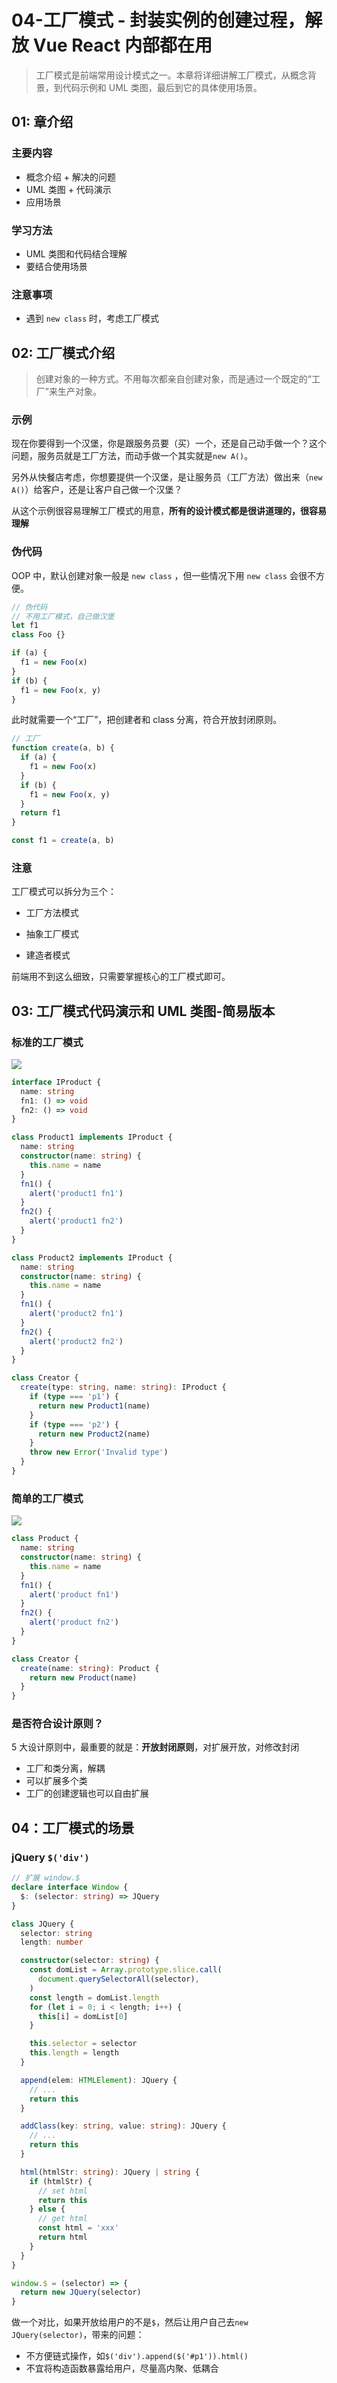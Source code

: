 # 04-工厂模式 - 封装实例的创建过程，解放 Vue React 内部都在用

> 工厂模式是前端常用设计模式之一。本章将详细讲解工厂模式，从概念背景，到代码示例和 UML 类图，最后到它的具体使用场景。

## 01: 章介绍

### 主要内容

- 概念介绍 + 解决的问题
- UML 类图 + 代码演示
- 应用场景

### 学习方法

- UML 类图和代码结合理解
- 要结合使用场景

### 注意事项

- 遇到 `new class` 时，考虑工厂模式

## 02: 工厂模式介绍

> 创建对象的一种方式。不用每次都亲自创建对象，而是通过一个既定的“工厂”来生产对象。

### 示例

现在你要得到一个汉堡，你是跟服务员要（买）一个，还是自己动手做一个？这个问题，服务员就是工厂方法，而动手做一个其实就是`new A()`。

另外从快餐店考虑，你想要提供一个汉堡，是让服务员（工厂方法）做出来（`new A()`）给客户，还是让客户自己做一个汉堡？

从这个示例很容易理解工厂模式的用意，**所有的设计模式都是很讲道理的，很容易理解**

### 伪代码

OOP 中，默认创建对象一般是 `new class` ，但一些情况下用 `new class` 会很不方便。

```js
// 伪代码
// 不用工厂模式，自己做汉堡
let f1
class Foo {}

if (a) {
  f1 = new Foo(x)
}
if (b) {
  f1 = new Foo(x, y)
}
```

此时就需要一个“工厂”，把创建者和 class 分离，符合开放封闭原则。

```js
// 工厂
function create(a, b) {
  if (a) {
    f1 = new Foo(x)
  }
  if (b) {
    f1 = new Foo(x, y)
  }
  return f1
}

const f1 = create(a, b)
```

### 注意

工厂模式可以拆分为三个：

- 工厂方法模式

- 抽象工厂模式

- 建造者模式

前端用不到这么细致，只需要掌握核心的工厂模式即可。

## 03: 工厂模式代码演示和 UML 类图-简易版本

### 标准的工厂模式

![](./img/04/工厂模式1.png)

```typescript
interface IProduct {
  name: string
  fn1: () => void
  fn2: () => void
}

class Product1 implements IProduct {
  name: string
  constructor(name: string) {
    this.name = name
  }
  fn1() {
    alert('product1 fn1')
  }
  fn2() {
    alert('product1 fn2')
  }
}

class Product2 implements IProduct {
  name: string
  constructor(name: string) {
    this.name = name
  }
  fn1() {
    alert('product2 fn1')
  }
  fn2() {
    alert('product2 fn2')
  }
}

class Creator {
  create(type: string, name: string): IProduct {
    if (type === 'p1') {
      return new Product1(name)
    }
    if (type === 'p2') {
      return new Product2(name)
    }
    throw new Error('Invalid type')
  }
}
```

### 简单的工厂模式

![](./img/04/工厂模式2.png)

```ts
class Product {
  name: string
  constructor(name: string) {
    this.name = name
  }
  fn1() {
    alert('product fn1')
  }
  fn2() {
    alert('product fn2')
  }
}

class Creator {
  create(name: string): Product {
    return new Product(name)
  }
}
```

### 是否符合设计原则？

5 大设计原则中，最重要的就是：**开放封闭原则**，对扩展开放，对修改封闭

- 工厂和类分离，解耦
- 可以扩展多个类
- 工厂的创建逻辑也可以自由扩展

## 04：工厂模式的场景

### jQuery `$('div')`

```ts
// 扩展 window.$
declare interface Window {
  $: (selector: string) => JQuery
}

class JQuery {
  selector: string
  length: number

  constructor(selector: string) {
    const domList = Array.prototype.slice.call(
      document.querySelectorAll(selector),
    )
    const length = domList.length
    for (let i = 0; i < length; i++) {
      this[i] = domList[0]
    }

    this.selector = selector
    this.length = length
  }

  append(elem: HTMLElement): JQuery {
    // ...
    return this
  }

  addClass(key: string, value: string): JQuery {
    // ...
    return this
  }

  html(htmlStr: string): JQuery | string {
    if (htmlStr) {
      // set html
      return this
    } else {
      // get html
      const html = 'xxx'
      return html
    }
  }
}

window.$ = (selector) => {
  return new JQuery(selector)
}
```

做一个对比，如果开放给用户的不是`$`，然后让用户自己去`new JQuery(selector)`，带来的问题：

- 不方便链式操作，如`$('div').append($('#p1')).html()`
- 不宜将构造函数暴露给用户，尽量高内聚、低耦合

